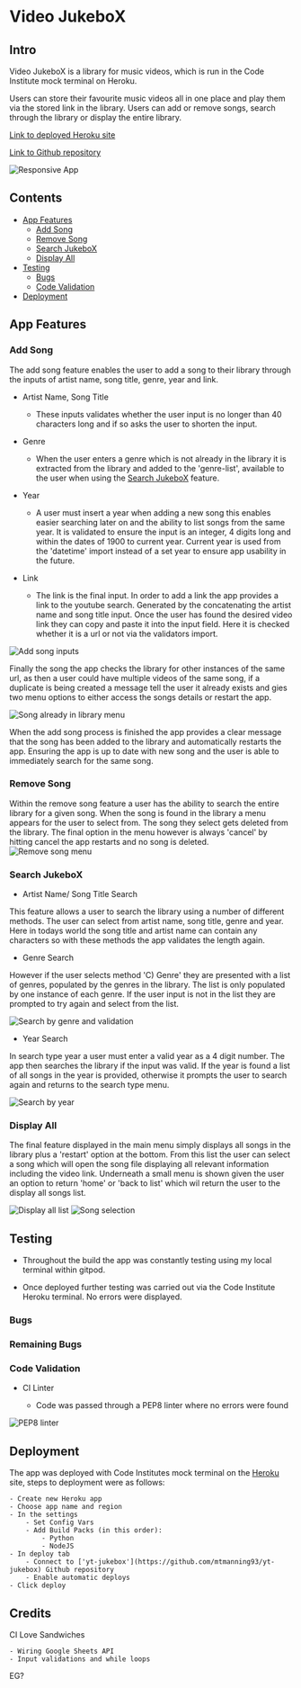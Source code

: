 # Video JukeboX

## Intro
Video JukeboX is a library for music videos, which is run in the Code Institute mock terminal on Heroku.

Users can store their favourite music videos all in one place and play them via the stored link in the library. Users can add or remove songs, search through the library or display the entire library.


[Link to deployed Heroku site](https://yt-jukebox.herokuapp.com/)

[Link to Github repository](https://github.com/mtmanning93/yt-jukebox)

![Responsive App](./assets/images/responsive-ytj.png)

## Contents
 - [App Features](#app-features)
    - [Add Song](#add-song)
    - [Remove Song](#remove-song)
    - [Search JukeboX](#search-jukebox)
    - [Display All](#display-all)
- [Testing](#testing)
    - [Bugs](#bugs)
    - [Code Validation](#code-validation)
- [Deployment](#deployment)

## App Features

### Add Song

The add song feature enables the user to add a song to their library through the inputs of artist name, song title, genre, year and link.

- Artist Name, Song Title
    - These inputs validates whether the user input is no longer than 40 characters long and if so asks the user to shorten the input.

- Genre
    - When the user enters a genre which is not already in the library it is extracted from the library and added to the 'genre-list', available to the user when using the [Search JukeboX](#search-jukebox) feature.

- Year
    - A user must insert a year when adding a new song this enables easier searching later on and the ability to list songs from the same year. It is validated to ensure the input is an integer, 4 digits long and within the dates of 1900 to current year. Current year is used from the 'datetime' import instead of a set year to ensure app usability in the future.

- Link
    - The link is the final input. In order to add a link the app provides a link to the youtube search. Generated by the concatenating the artist name and song title input. Once the user has found the desired video link they can copy and paste it into the input field. Here it is checked whether it is a url or not via the validators import.

![Add song inputs](./assets/images/add-song-inputs.png)

Finally the song the app checks the library for other instances of the same url, as then a user could have multiple videos of the same song, if a duplicate is being created a message tell the user it already exists and gies two menu options to either access the songs details or restart the app.

![Song already in library menu](./assets/images/add-song-validation.png)

When the add song process is finished the app provides a clear message that the song has been added to the library and automatically restarts the app. Ensuring the app is up to date with new song and the user is able to immediately search for the same song.

### Remove Song

Within the remove song feature a user has the ability to search the entire library for a given song. When the song is found in the library a menu appears for the user to select from. The song they select gets deleted from the library. The final option in the menu however is always 'cancel' by hitting cancel the app restarts and no song is deleted.
![Remove song menu](./assets/images/remove-menu.png)

### Search JukeboX

- Artist Name/ Song Title Search

This feature allows a user to search the library using a number of different methods. The user can select from artist name, song title, genre and year. Here in todays world the song title and artist name can contain any characters so with these methods the app validates the length again. 

- Genre Search

However if the user selects method 'C) Genre' they are presented with a list of genres, populated by the genres in the library. The list is only populated by one instance of each genre. If the user input is not in the list they are prompted to try again and select from the list.

![Search by genre and validation](./assets/images/search-genre.png)

- Year Search

In search type year a user must enter a valid year as a 4 digit number. The app then searches the library if the input was valid. If the year is found a list of all songs in the year is provided, otherwise it prompts the user to search again and returns to the search type menu.

![Search by year](./assets/images/search-year.png)

### Display All

The final feature displayed in the main menu simply displays all songs in the library plus a 'restart' option at the bottom. From this list the user can select a song which will open the song file displaying all relevant information including the video link. Underneath a small menu is shown given the user an option to return 'home' or 'back to list' which wil return the user to the display all songs list.

![Display all list](./assets/images/display-all.png) ![Song selection](./assets/images/song-selection.png)

## Testing

- Throughout the build the app was constantly testing using my local terminal within gitpod.

- Once deployed further testing was carried out via the Code Institute Heroku terminal. No errors were displayed.

### Bugs

### Remaining Bugs

### Code Validation

- CI Linter

    - Code was passed through a PEP8 linter where no errors were found

![PEP8 linter](./assets/images/pep8.png)

## Deployment

The app was deployed with Code Institutes mock terminal on the [Heroku](https://www.heroku.com) site, steps to deployment were as follows:

    - Create new Heroku app
    - Choose app name and region
    - In the settings
        - Set Config Vars
        - Add Build Packs (in this order):
            - Python
            - NodeJS
    - In deploy tab
        - Connect to ['yt-jukebox'](https://github.com/mtmanning93/yt-jukebox) Github repository
        - Enable automatic deploys
    - Click deploy

## Credits

CI Love Sandwiches

    - Wiring Google Sheets API
    - Input validations and while loops
    

EG?

